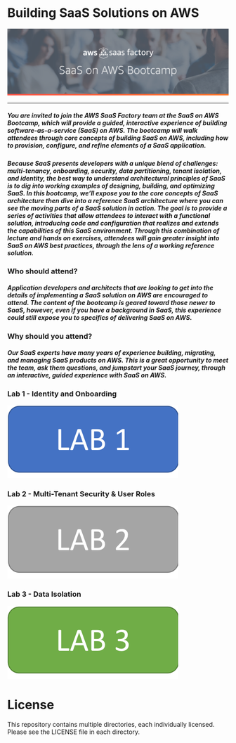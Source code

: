 # Building SaaS Solutions on AWS

![SaaSAWS](images/SaaS-Factory.png "SaaS Factory")

---------------------
##### You are invited to join the AWS SaaS Factory team at the SaaS on AWS Bootcamp, which will provide a guided, interactive experience of building software-as-a-service (SaaS) on AWS. The bootcamp will walk attendees through core concepts of building SaaS on AWS, including how to provision, configure, and refine elements of a SaaS application.
     
##### Because SaaS presents developers with a unique blend of challenges: multi-tenancy, onboarding, security, data partitioning, tenant isolation, and identity, the best way to understand architectural principles of SaaS is to dig into working examples of designing, building, and optimizing SaaS. In this bootcamp, we’ll expose you to the core concepts of SaaS architecture then dive into a reference SaaS architecture where you can see the moving parts of a SaaS solution in action. The goal is to provide a series of activities that allow attendees to interact with a functional solution, introducing code and configuration that realizes and extends the capabilities of this SaaS environment. Through this combination of lecture and hands on exercises, attendees will gain greater insight into SaaS on AWS best practices, through the lens of a working reference solution.

### Who should attend?

##### Application developers and architects that are looking to get into the details of implementing a SaaS solution on AWS are encouraged to attend. The content of the bootcamp is geared toward those newer to SaaS, however, even if you have a background in SaaS, this experience could still expose you to specifics of delivering SaaS on AWS.

### Why should you attend? 

##### Our SaaS experts have many years of experience building, migrating, and managing SaaS products on AWS. This is a great opportunity to meet the team, ask them questions, and jumpstart your SaaS journey, through an interactive, guided experience with SaaS on AWS.

### Lab 1 - Identity and Onboarding

[![Lab1](images/lab1.png)](https://github.com/aws-samples/aws-saas-factory-bootcamp/blob/master/Lab%201%20Guide.pdf "Lab 1")

### Lab 2 - Multi-Tenant Security & User Roles

[![Lab2](images/lab2.png)](https://github.com/aws-samples/aws-saas-factory-bootcamp/blob/master/Lab%202%20Guide.pdf "Lab 2")

### Lab 3 - Data Isolation

[![Lab3](images/lab3.png)](https://github.com/aws-samples/aws-saas-factory-bootcamp/blob/master/Lab%203%20Guide.pdf "Lab 3")

# License

This repository contains multiple directories, each individually licensed. Please see the LICENSE file in each directory. 

